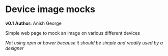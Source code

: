 # Device image mocks
__v0.1__
__Author:__ Anish George

Simple web page to mock an image on various different devices

_Not using npm or bower because it should be simple and readily used by a designer_
